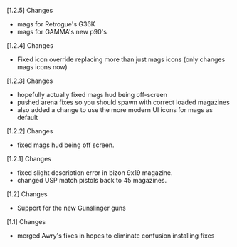 [1.2.5] Changes
- mags for Retrogue's G36K
- mags for GAMMA's new p90's

[1.2.4] Changes
- Fixed icon override replacing more than just mags icons (only changes mags icons now)

[1.2.3] Changes
- hopefully actually fixed mags hud being off-screen
- pushed arena fixes so you should spawn with correct loaded magazines
- also added a change to use the more modern UI icons for mags as default

[1.2.2] Changes 
- fixed mags hud being off screen. 

[1.2.1] Changes 
- fixed slight description error in bizon 9x19 magazine.
- changed USP match pistols back to 45 magazines.

[1.2] Changes
- Support for the new Gunslinger guns

[1.1] Changes
- merged Awry's fixes in hopes to eliminate confusion installing fixes
